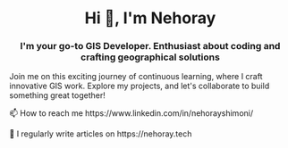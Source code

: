<h1 align="center">Hi 👋, I'm Nehoray</h1>
<h3 align="center">I'm your go-to GIS Developer. Enthusiast about coding and crafting geographical solutions</h3>
<p></p>
<p>Join me on this exciting journey of continuous learning, where I craft innovative GIS work. Explore my projects, and let's collaborate to build something great together!</p>
<p></p>
📫 How to reach me https://www.linkedin.com/in/nehorayshimoni/
<p></p>
📝 I regularly write articles on <b></b>https://nehoray.tech</b>
<p></p>
